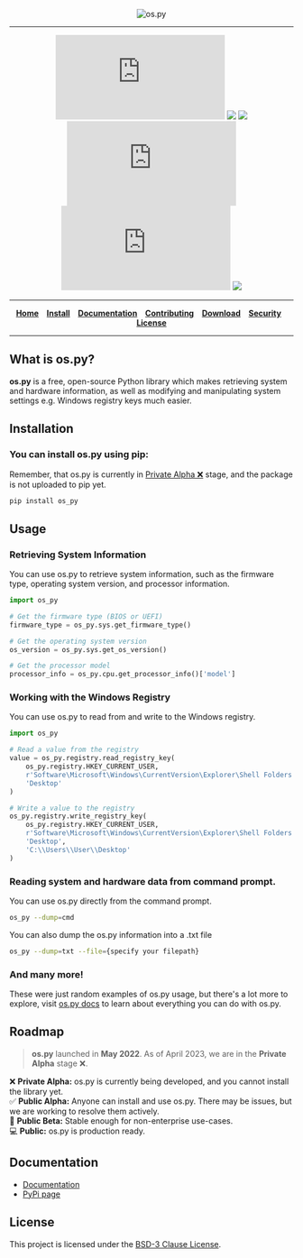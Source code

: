<div align="center">

![os.py](https://i.ibb.co/WPD4fyr/banner.png)

-----------------

[![](https://img.shields.io/github/v/release/Bamboooz/os.py?color=yellow?style=flat-square)](https://github.com/Bamboooz/os.py/releases/)
[![](https://img.shields.io/badge/python-3.6%20and%20newer-brightgreen)](https://en.wikipedia.org/wiki/Python_(programming_language))
[![](https://img.shields.io/badge/operating%20system-windows,%20linux-purple)](https://en.wikipedia.org/wiki/Operating_system)
[![](https://www.aschey.tech/tokei/github/Bamboooz/os.py?style=flat-square)](https://github.com/Bamboooz/os.py)
![](https://img.shields.io/github/languages/code-size/Bamboooz/os.py?color=red)
[![](https://img.shields.io/badge/License-BSD--3--Clause-blue)](https://opensource.org/license/bsd-3-clause/)

-----------------

[**Home**](https://github.com/Bamboooz/os.py)⠀
[**Install**](https://github.com/Bamboooz/os.py#installation)⠀
[**Documentation**](https://github.com/Bamboooz/os.py/wiki)⠀
[**Contributing**](https://github.com/Bamboooz/os.py/blob/master/CONTRIBUTING.md)⠀
[**Download**](https://pypi.org/project/os.py#files)⠀
[**Security**](https://github.com/Bamboooz/os.py/blob/master/SECURITY.md)⠀
[**License**](https://github.com/Bamboooz/os.py/blob/master/LICENSE)

-----------------

<div align="left">

## What is os.py?
**os.py** is a free, open-source Python library which makes retrieving system and hardware information, as well as modifying and manipulating system settings e.g. Windows registry keys much easier.
## Installation
### You can install os.py using pip:
Remember, that os.py is currently in [Private Alpha ❌](https://github.com/Bamboooz/os.py/#roadmap) stage, and the package is not uploaded to pip yet.

```bash
pip install os_py
```

## Usage
### Retrieving System Information
You can use os.py to retrieve system information, such as the firmware type, operating system version, and processor information.

```python
import os_py

# Get the firmware type (BIOS or UEFI)
firmware_type = os_py.sys.get_firmware_type()

# Get the operating system version
os_version = os_py.sys.get_os_version()

# Get the processor model
processor_info = os_py.cpu.get_processor_info()['model']
```

### Working with the Windows Registry
You can use os.py to read from and write to the Windows registry.

```python
import os_py

# Read a value from the registry
value = os_py.registry.read_registry_key(
    os_py.registry.HKEY_CURRENT_USER,
    r'Software\Microsoft\Windows\CurrentVersion\Explorer\Shell Folders',
    'Desktop'
)

# Write a value to the registry
os_py.registry.write_registry_key(
    os_py.registry.HKEY_CURRENT_USER,
    r'Software\Microsoft\Windows\CurrentVersion\Explorer\Shell Folders',
    'Desktop',
    'C:\\Users\\User\\Desktop'
)
```

### Reading system and hardware data from command prompt.
You can use os.py directly from the command prompt.

```bash
os_py --dump=cmd 
```

You can also dump the os.py information into a .txt file

```bash
os_py --dump=txt --file={specify your filepath}
```

### And many more!
These were just random examples of os.py usage, but there's a lot more to explore, visit [os.py docs](https://github.com/Bamboooz/os.py/wiki) to learn about everything you can do with os.py.

## Roadmap
> **os.py** launched in **May 2022**. As of April 2023, we are in the **Private Alpha** stage ❌.<br/>

❌ **Private Alpha:** os.py is currently being developed, and you cannot install the library yet.<br/>
✅ **Public Alpha:** Anyone can install and use os.py. There may be issues, but we are working to resolve them actively.<br/>
🔶 **Public Beta:** Stable enough for non-enterprise use-cases.<br/>
💻 **Public:** os.py is production ready.


## Documentation

 * [Documentation](https://github.com/Bamboooz/os.py/wiki)
 * [PyPi page](https://pypi.org/project/os_py/)

## License

This project is licensed under the [BSD-3 Clause License](https://opensource.org/license/bsd-3-clause/).